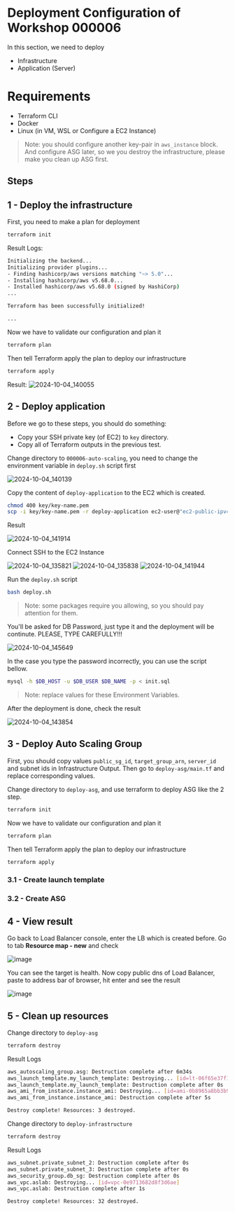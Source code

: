 # Deployment Configuration of Workshop 000006

In this section, we need to deploy

- Infrastructure
- Application (Server)

# Requirements

- Terraform CLI
- Docker
- Linux (in VM, WSL or Configure a EC2 Instance)

> Note: you should configure another key-pair in `aws_instance` block. And configure ASG later, so we you destroy the infrastructure, please make you clean up ASG first.

## Steps

## 1 - Deploy the infrastructure

First, you need to make a plan for deployment

```bash
terraform init
```

Result Logs:

```bash
Initializing the backend...
Initializing provider plugins...
- Finding hashicorp/aws versions matching "~> 5.0"...
- Installing hashicorp/aws v5.68.0...
- Installed hashicorp/aws v5.68.0 (signed by HashiCorp)
...

Terraform has been successfully initialized!

...
```

Now we have to validate our configuration and plan it

```bash
terraform plan
```

Then tell Terraform apply the plan to deploy our infrastructure

```bash
terraform apply
```

Result:
![2024-10-04_140055](https://github.com/user-attachments/assets/ec37dbf2-6b43-4c74-8036-7da19ec41ece)

## 2 - Deploy application

Before we go to these steps, you should do something:

- Copy your SSH private key (of EC2) to `key` directory.
- Copy all of Terraform outputs in the previous test.

Change directory to `000006-auto-scaling`, you need to change the environment variable in `deploy.sh` script first

![2024-10-04_140139](https://github.com/user-attachments/assets/e993c9cd-8280-460b-a2ac-5d53f13553be)

Copy the content of `deploy-application` to the EC2 which is created.

```bash
chmod 400 key/key-name.pem
scp -i key/key-name.pem -r deploy-application ec2-user@"ec2-public-ipv4":/home/ec2-user
```

Result

![2024-10-04_141914](https://github.com/user-attachments/assets/4842b40e-6f34-4132-b183-8081eaba4ff4)

Connect SSH to the EC2 Instance

![2024-10-04_135821](https://github.com/user-attachments/assets/9aea31a1-92d8-48e4-be73-892d179fe06c)
![2024-10-04_135838](https://github.com/user-attachments/assets/42c097ed-ab2b-4da0-8297-316402a4a2f9)
![2024-10-04_141944](https://github.com/user-attachments/assets/b19dfc20-09bc-4621-9041-fb1d4a176603)

Run the `deploy.sh` script

```bash
bash deploy.sh
```

> Note: some packages require you allowing, so you should pay attention for them.

You'll be asked for DB Password, just type it and the deployment will be continute. PLEASE, TYPE CAREFULLY!!!

![2024-10-04_145649](https://github.com/user-attachments/assets/edc3929b-f4bf-476a-8e31-2fabe793c888)

In the case you type the password incorrectly, you can use the script bellow.

```bash
mysql -h $DB_HOST -u $DB_USER $DB_NAME -p < init.sql
```

> Note: replace values for these Environment Variables.

After the deployment is done, check the result

![2024-10-04_143854](https://github.com/user-attachments/assets/79e59330-9e4b-4750-8e71-e94f79f3b16e)

## 3 - Deploy Auto Scaling Group

First, you should copy values `public_sg_id`, `target_group_arn`, `server_id` and subnet ids in Infrastructure Output. Then go to `deploy-asg/main.tf` and replace corresponding values.

Change directory to `deploy-asg`, and use terraform to deploy ASG like the 2 step.

```bash
terraform init
```

Now we have to validate our configuration and plan it

```bash
terraform plan
```

Then tell Terraform apply the plan to deploy our infrastructure

```bash
terraform apply
```

### 3.1 - Create launch template

### 3.2 - Create ASG

## 4 - View result

Go back to Load Balancer console, enter the LB which is created before. Go to tab **Resource map - new** and check

![image](https://github.com/user-attachments/assets/8cec29a9-c641-47b6-9ed5-15a71a2ee7b2)

You can see the target is health. Now copy public dns of Load Balancer, paste to address bar of browser, hit enter and see the result

![image](https://github.com/user-attachments/assets/a7e00db5-b9fa-4e00-abcd-c37dd3903ff7)

## 5 - Clean up resources

Change directory to `deploy-asg`

```bash
terraform destroy
```

Result Logs

```bash
aws_autoscaling_group.asg: Destruction complete after 6m34s
aws_launch_template.my_launch_template: Destroying... [id=lt-06f65e37f1e2d88a3]
aws_launch_template.my_launch_template: Destruction complete after 0s
aws_ami_from_instance.instance_ami: Destroying... [id=ami-0b8965a8bb3b921da]
aws_ami_from_instance.instance_ami: Destruction complete after 5s

Destroy complete! Resources: 3 destroyed.
```

Change directory to `deploy-infrastructure`

```bash
terraform destroy
```

Result Logs

```bash
aws_subnet.private_subnet_2: Destruction complete after 0s
aws_subnet.private_subnet_3: Destruction complete after 0s
aws_security_group.db_sg: Destruction complete after 0s
aws_vpc.aslab: Destroying... [id=vpc-0e9713682d8f3d6ae]
aws_vpc.aslab: Destruction complete after 1s

Destroy complete! Resources: 32 destroyed.
```
